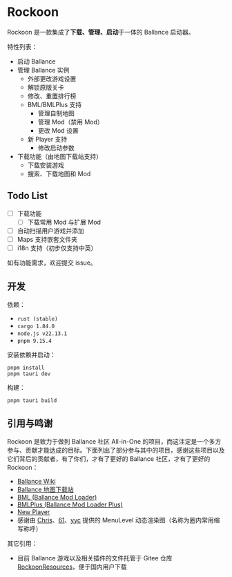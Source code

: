 # Rockoon

Rockoon 是一款集成了**下载、管理、启动**于一体的 Ballance 启动器。

特性列表：

- 启动 Ballance
- 管理 Ballance 实例
  - 外部更改游戏设置
  - 解锁原版关卡
  - 修改、重置排行榜
  - BML/BMLPlus 支持
    - 管理自制地图
    - 管理 Mod（禁用 Mod）
    - 更改 Mod 设置
  - 新 Player 支持
    - 修改启动参数
- 下载功能（由地图下载站支持）
  - 下载安装游戏
  - 搜索、下载地图和 Mod

## Todo List

- [ ] 下载功能
  - [ ] 下载常用 Mod 与扩展 Mod
- [ ] 自动扫描用户游戏并添加
- [ ] Maps 支持嵌套文件夹
- [ ] i18n 支持（初步仅支持中英）

如有功能需求，欢迎提交 issue。

## 开发

依赖：

- `rust (stable)`
- `cargo 1.84.0`
- `node.js v22.13.1`
- `pnpm 9.15.4`

安装依赖并启动：

```shell
pnpm install
pnpm tauri dev
```

构建：

```shell
pnpm tauri build
```

## 引用与鸣谢

Rockoon 是致力于做到 Ballance 社区 All-in-One 的项目，而这注定是一个多方参与、贡献才能达成的目标。下面列出了部分参与其中的项目，感谢这些项目以及它们背后的贡献者，有了你们，才有了更好的 Ballance 社区，才有了更好的 Rockoon：

- [Ballance Wiki](https://ballance.jxpxxzj.cn/)
- [Ballance 地图下载站](http://ballancemaps.ysepan.com/)
- [BML (Ballance Mod Loader)](https://github.com/Gamepiaynmo/BallanceModLoader)
- [BMLPlus (Ballance Mod Loader Plus)](https://github.com/doyaGu/BallanceModLoaderPlus)
- [New Player](https://github.com/doyaGu/BallancePlayer)
- 感谢由 [Chris](https://github.com/chirs241097/)、[61](https://github.com/ShadowPower)、[yyc](https://github.com/yyc12345) 提供的 MenuLevel 动态渲染图（名称为圈内常用缩写称呼）

其它引用：

- 目前 Ballance 游戏以及相关插件的文件托管于 Gitee 仓库 [RockoonResources](https://gitee.com/ghomist/rockoon-resources/releases/tag/v1.0.0)，便于国内用户下载
